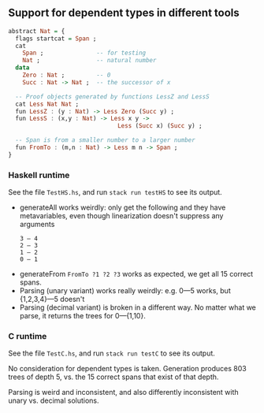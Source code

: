 ## Support for dependent types in different tools

```haskell
abstract Nat = {
  flags startcat = Span ;
  cat
    Span ;               -- for testing
    Nat ;                -- natural number
  data
    Zero : Nat ;         -- 0
    Succ : Nat -> Nat ;  -- the successor of x

  -- Proof objects generated by functions LessZ and LessS
  cat Less Nat Nat ;
  fun LessZ : (y : Nat) -> Less Zero (Succ y) ;
  fun LessS : (x,y : Nat) -> Less x y ->
                               Less (Succ x) (Succ y) ;

  -- Span is from a smaller number to a larger number
  fun FromTo : (m,n : Nat) -> Less m n -> Span ;
}
```

### Haskell runtime

See the file `TestHS.hs`, and run `stack run testHS` to see its output.

- generateAll works weirdly: only get the following and they have metavariables, even though linearization doesn't suppress any arguments
  ```
  3 — 4
  2 — 3
  1 — 2
  0 — 1
  ```
- generateFrom `FromTo ?1 ?2 ?3` works as expected, we get all 15 correct spans.
- Parsing (unary variant) works really weirdly: e.g. 0—5 works, but {1,2,3,4}—5 doesn't
- Parsing (decimal variant) is broken in a different way. No matter what we parse, it returns the trees for 0—{1,10}.


### C runtime

See the file `TestC.hs`, and run `stack run testC` to see its output.

No consideration for dependent types is taken. Generation produces 803 trees of depth 5, vs. the 15 correct spans that exist of that depth.

Parsing is weird and inconsistent, and also differently inconsistent with unary vs. decimal solutions.

